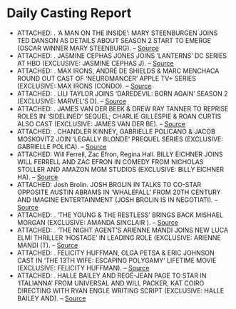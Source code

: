 # Daily Casting Report

- ATTACHED: . ‘A MAN ON THE INSIDE’: MARY STEENBURGEN JOINS TED DANSON AS DETAILS ABOUT SEASON 2 START TO EMERGE (OSCAR WINNER MARY STEENBURG). – [Source](https://deadline.com/2025/03/a-man-on-the-inside-mary-steenburgen-cast-season-2-details-1236353204/)
- ATTACHED: . JASMINE CEPHAS JONES JOINS ‘LANTERNS’ DC SERIES AT HBO (EXCLUSIVE: JASMINE CEPHAS J). – [Source](https://deadline.com/2025/03/jasmine-cephas-jones-lanterns-dc-series-hbo-1236352659/)
- ATTACHED: . MAX IRONS, ANDRÉ DE SHIELDS & MARC MENCHACA ROUND OUT CAST OF ‘NEUROMANCER’ APPLE TV+ SERIES (EXCLUSIVE: MAX IRONS (CONDO). – [Source](https://deadline.com/2025/03/max-irons-cast-neuromancer-apple-tv-series-1236352616/)
- ATTACHED: . LILI TAYLOR JOINS ‘DAREDEVIL: BORN AGAIN’ SEASON 2 (EXCLUSIVE: MARVEL&#8217;S D). – [Source](https://deadline.com/2025/03/lili-taylor-daredevil-born-again-season-2-marvel-disney-plus-1236350524/)
- ATTACHED: . JAMES VAN DER BEEK & DREW RAY TANNER TO REPRISE ROLES IN ‘SIDELINED’ SEQUEL; CHARLIE GILLESPIE & ROAN CURTIS ALSO CAST (EXCLUSIVE: JAMES VAN DER BE). – [Source](https://deadline.com/2025/03/james-van-der-beek-drew-ray-tanner-cast-sidelined-sequel-1236352552/)
- ATTACHED: . CHANDLER KINNEY, GABRIELLE POLICANO & JACOB MOSKOVITZ JOIN ‘LEGALLY BLONDE’ PREQUEL SERIES (EXCLUSIVE: GABRIELLE POLICA). – [Source](https://deadline.com/2025/03/chandler-kinney-gabrielle-policano-jacob-moskovitz-elle-1236351957/)
- ATTACHED: Will Ferrell, Zac Efron, Regina Hall. BILLY EICHNER JOINS WILL FERRELL AND ZAC EFRON IN COMEDY FROM NICHOLAS STOLLER AND AMAZON MGM STUDIOS (EXCLUSIVE: BILLY EICHNER HA). – [Source](https://deadline.com/2025/03/billy-eichner-will-ferrell-zac-efron-1236351932/)
- ATTACHED: Josh Brolin. JOSH BROLIN IN TALKS TO CO-STAR OPPOSITE AUSTIN ABRAMS IN ‘WHALEFALL’ FROM 20TH CENTURY AND IMAGINE ENTERTAINMENT (JOSH BROLIN IS IN NEGOTIATI). – [Source](https://deadline.com/2025/03/josh-brolin-austin-abrams-whalefall-1236351883/)
- ATTACHED: . ‘THE YOUNG & THE RESTLESS’ BRINGS BACK MISHAEL MORGAN (EXCLUSIVE: AMANDA SINCLAIR ). – [Source](https://deadline.com/2025/03/the-young-and-the-restless-brings-back-mishael-morgan-1236352296/)
- ATTACHED: . ‘THE NIGHT AGENT’S ARIENNE MANDI JOINS NEW LUCA ELMI THRILLER ‘HOSTAGE’ IN LEADING ROLE (EXCLUSIVE: ARIENNE MANDI (T). – [Source](https://deadline.com/2025/03/arienne-mandi-cast-luca-elmi-thriller-hostage-1236351871/)
- ATTACHED: . FELICITY HUFFMAN, OLGA PETSA & ERIC JOHNSON CAST IN ‘THE 13TH WIFE: ESCAPING POLYGAMY’ LIFETIME MOVIE (EXCLUSIVE: FELICITY HUFFMAN). – [Source](https://deadline.com/2025/03/felicity-huffman-the-13th-wife-escaping-polygamy-lifetime-1236351469/)
- ATTACHED: . HALLE BAILEY AND REGÉ-JEAN PAGE TO STAR IN ‘ITALIANNA’ FROM UNIVERSAL AND WILL PACKER, KAT COIRO DIRECTING WITH RYAN ENGLE WRITING SCRIPT (EXCLUSIVE: HALLE BAILEY AND). – [Source](https://deadline.com/2025/03/halle-bailey-rege-jean-page-italianna-kat-coiro-1236351869/)
